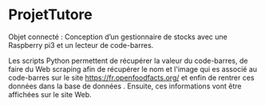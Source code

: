 # ProjetTutore
Objet connecté : Conception d’un gestionnaire de stocks avec une Raspberry pi3 et un lecteur de code-barres. 

Les scripts Python permettent de récupérer la valeur du code-barres, de faire du Web scraping afin de récupérer le nom et l'image qui es associé au code-barres sur le site https://fr.openfoodfacts.org/ et enfin de rentrer ces données dans la base de données . Ensuite, ces informations vont être affichées sur le site Web. 
